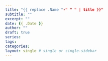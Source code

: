 ```yaml
---
title: "{{ replace .Name "-" " " | title }}"
subtitle: ""
excerpt: ""
date: {{ .Date }}
author: ""
draft: true
series:
tags:
categories:
layout: single # single or single-sidebar
---
```

